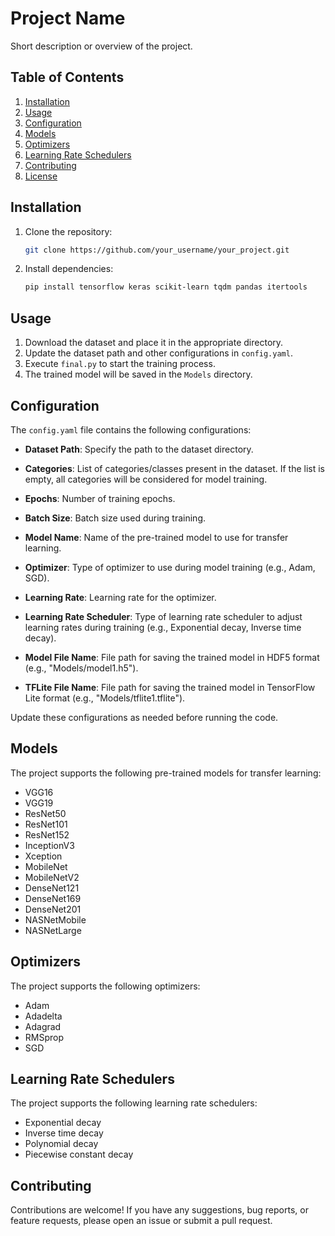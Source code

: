 # Project Name

Short description or overview of the project.

## Table of Contents

1. [Installation](#installation)
2. [Usage](#usage)
3. [Configuration](#configuration)
4. [Models](#models)
5. [Optimizers](#optimizers)
6. [Learning Rate Schedulers](#learning-rate-schedulers)
7. [Contributing](#contributing)
8. [License](#license)

## Installation

1. Clone the repository:

   ```bash
   git clone https://github.com/your_username/your_project.git

2. Install dependencies:

    ```bash
    pip install tensorflow keras scikit-learn tqdm pandas itertools 

## Usage

1. Download the dataset and place it in the appropriate directory.
2. Update the dataset path and other configurations in `config.yaml`.
3. Execute `final.py` to start the training process.
4. The trained model will be saved in the `Models` directory.

## Configuration

The `config.yaml` file contains the following configurations:

- **Dataset Path**: Specify the path to the dataset directory.

- **Categories**: List of categories/classes present in the dataset. If the list is empty, all categories will be considered for model training.

- **Epochs**: Number of training epochs.

- **Batch Size**: Batch size used during training.

- **Model Name**: Name of the pre-trained model to use for transfer learning.

- **Optimizer**: Type of optimizer to use during model training (e.g., Adam, SGD).

- **Learning Rate**: Learning rate for the optimizer.

- **Learning Rate Scheduler**: Type of learning rate scheduler to adjust learning rates during training (e.g., Exponential decay, Inverse time decay).

- **Model File Name**: File path for saving the trained model in HDF5 format (e.g., "Models/model1.h5").

- **TFLite File Name**: File path for saving the trained model in TensorFlow Lite format (e.g., "Models/tflite1.tflite").

Update these configurations as needed before running the code.

## Models

The project supports the following pre-trained models for transfer learning:

- VGG16
- VGG19
- ResNet50
- ResNet101
- ResNet152
- InceptionV3
- Xception
- MobileNet
- MobileNetV2
- DenseNet121
- DenseNet169
- DenseNet201
- NASNetMobile
- NASNetLarge


## Optimizers

The project supports the following optimizers:

- Adam
- Adadelta
- Adagrad
- RMSprop
- SGD

## Learning Rate Schedulers

The project supports the following learning rate schedulers:

- Exponential decay
- Inverse time decay
- Polynomial decay
- Piecewise constant decay

## Contributing

Contributions are welcome! If you have any suggestions, bug reports, or feature requests, please open an issue or submit a pull request.
